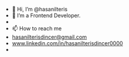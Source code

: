 - 👋 Hi, I’m @hasanilteris
- 👀 I’m a Frontend Developer.
-
-  📫 How to reach me 
-  hasanilterisdincer@gmail.com
-  www.linkedin.com/in/hasanilterisdincer0000
-
<!---
hasanilteris/hasanilteris is a ✨ special ✨ repository because its `README.md` (this file) appears on your GitHub profile.
You can click the Preview link to take a look at your changes.
--->
